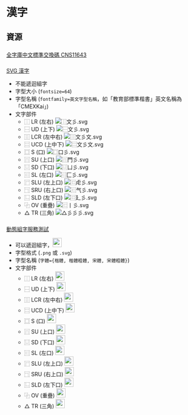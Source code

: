 # 漢字

## 資源
###
[全字庫中文標準交換碼 CNS11643](http://www.cns11643.gov.tw/)
###
[SVG 漢字](https://svghanzi.appspot.com/)
- 不能遞迴組字
- 字型大小 (`fontsize=64`)
- 字型名稱 (`fontfamily=英文字型名稱`，如「教育部標準楷書」英文名稱為「CMEXKai」)
- 文字部件
  - ⿰ LR (左右) ![⿰文彡.svg](https://svghanzi.appspot.com/⿰文彡?fontfamily=serif&fontsize=24)
  - ⿱ UD (上下) ![⿱文彡.svg](https://svghanzi.appspot.com/⿱文彡?fontfamily=serif&fontsize=24)
  - ⿲ LCR (左中右) ![⿲文彡文.svg](https://svghanzi.appspot.com/⿲文彡文?fontfamily=serif&fontsize=24)
  - ⿳ UCD (上中下) ![⿳文彡文.svg](https://svghanzi.appspot.com/⿳文彡文?fontfamily=serif&fontsize=24)
  - ⿴ S (口) ![⿴口彡.svg](https://svghanzi.appspot.com/⿴口彡?fontfamily=serif&fontsize=24)
  - ⿵ SU (上口) ![⿵門彡.svg](https://svghanzi.appspot.com/⿵門彡?fontfamily=serif&fontsize=24)
  - ⿶ SD (下口) ![⿶凵彡.svg](https://svghanzi.appspot.com/⿶凵彡?fontfamily=serif&fontsize=24)
  - ⿷ SL (左口) ![⿷匚彡.svg](https://svghanzi.appspot.com/⿷匚彡?fontfamily=serif&fontsize=24)
  - ⿸ SLU (左上口) ![⿷虍彡.svg](https://svghanzi.appspot.com/⿷虍彡?fontfamily=serif&fontsize=24)
  - ⿹ SRU (右上口) ![⿷气彡.svg](https://svghanzi.appspot.com/⿷气彡?fontfamily=serif&fontsize=24)
  - ⿺ SLD (左下口) ![⿷廴彡.svg](https://svghanzi.appspot.com/⿷廴彡?fontfamily=serif&fontsize=24)
  - ⿻ OV (重疊) ![⿷丨彡.svg](https://svghanzi.appspot.com/⿷丨彡?fontfamily=serif&fontsize=24)
  - △ TR (三角) ![△彡彡彡.svg](https://svghanzi.appspot.com/△彡彡彡?fontfamily=serif&fontsize=24)
###
[動態組字服務測試](https://zh.wikisource.org/wiki/User:Shoichi#.E6.90.AD.E8.BC.89.E6.96.BCmediawiki.E4.B8.8A.E7.9A.84.E6.B8.AC.E8.A9.A6)
- 可以遞迴組字，<img src="https://tools.wmflabs.org/idsgen/⿺辶⿴宀⿱珤⿰隹⿰貝招.png" width="24">
- 字型格式 (`.png` 或 `.svg`)
- 字型名稱 (`字體={楷體, 楷體粗體, 宋體, 宋體粗體}`)
- 文字部件
  - ⿰ LR (左右) <img src="https://tools.wmflabs.org/idsgen/⿰文彡.png" width="24">
  - ⿱ UD (上下) <img src="https://tools.wmflabs.org/idsgen/⿱文彡.png" width="24">
  - ⿲ LCR (左中右) <img src="https://tools.wmflabs.org/idsgen/⿲文彡文.png" width="24">
  - ⿳ UCD (上中下) <img src="https://tools.wmflabs.org/idsgen/⿳文彡文.png" width="24">
  - ⿴ S (口) <img src="https://tools.wmflabs.org/idsgen/⿴口彡.png" width="24">
  - ⿵ SU (上口) <img src="https://tools.wmflabs.org/idsgen/⿵門彡.png" width="24">
  - ⿶ SD (下口) <img src="https://tools.wmflabs.org/idsgen/⿶凵彡.png" width="24">
  - ⿷ SL (左口) <img src="https://tools.wmflabs.org/idsgen/⿷匚彡.png" width="24">
  - ⿸ SLU (左上口) <img src="https://tools.wmflabs.org/idsgen/⿷虍彡.png" width="24">
  - ⿹ SRU (右上口) <img src="https://tools.wmflabs.org/idsgen/⿷气彡.png" width="24">
  - ⿺ SLD (左下口) <img src="https://tools.wmflabs.org/idsgen/⿷廴彡.png" width="24">
  - ⿻ OV (重疊) <img src="https://tools.wmflabs.org/idsgen/⿷丨彡.png" width="24">
  - △ TR (三角) <img src="https://tools.wmflabs.org/idsgen/△彡彡彡.png" width="24">
